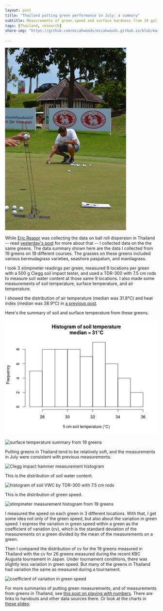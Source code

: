 ```yaml
---
layout: post
title: "Thailand putting green performance in July: a summary"
subtitle: Measurements of green speed and surface hardness from 19 golf courses
tags: [Thailand, research]
share-img: "https://github.com/micahwoods/micahwoods.github.io/blob/master/img/201607_stimp.png"

---
```


![ball roll dispersion by Perfect Putter](https://github.com/micahwoods/micahwoods.github.io/blob/master/img/roll.jpg)

While [Eric Reasor](https://twitter.com/TurfBlade?lang=en) was collecting the data on ball roll dispersion in Thailand -- read [yesterday's post](http://www.blog.asianturfgrass.com/2016/09/bangkok-is-a-long-way-from-knoxville.html) for more about that -- I collected data on the the same greens. The data summary shown here are the data I collected from 19 greens on 19 different courses. The grasses on these greens included various bermudagrass varieties, seashore paspalum, and manilagrass.

I took 3 stimpmeter readings per green, measured 9 locations per green with a 500 g Clegg soil impact tester, and used a TDR-300 with 7.5 cm rods to measure soil water content at those same 9 locations. I also made some measurements of soil temperature, surface temperature, and air temperature.

I showed the distribution of air temperature (median was 31.8°C) and heat index (median was 38.9°C) in [a previous post]((http://www.blog.asianturfgrass.com/2016/09/bangkok-is-a-long-way-from-knoxville.html)).

Here's the summary of soil and surface temperature from these greens.

![soil temperature summary from 19 greens](https://github.com/micahwoods/micahwoods.github.io/blob/master/img/201607_soil_temp.png)

![surface temperature summary from 19 greens]("/img/201607_surface_temp.png")

Putting greens in Thailand tend to be relatively soft, and the measurements in July were consistent with previous measurements.

![Clegg impact hammer measurement histogram]("/img/201607_clegg.png")

This is the distribution of soil water content.

![histogram of soil VWC by TDR-300 with 7.5 cm rods]("/img/201607_vwc.png")

This is the distribution of green speed.

![stimpmeter measurement histogram from 19 greens]("/img/201607_stimp.png")

I measured the speed on each green in 3 different locations. With that, I get some idea not only of the green speed, but also about the variation in green speed. I express the variation in green speed within a green as the coefficient of variation (cv), which is the standard deviation of the measurements on a green divided by the mean of the measurements on a green.

Then I compared the distribution of cv for the 19 greens measured in Thailand with the cv for 26 greens measured during the recent KBC Augusta tournament in Japan. Under tournament conditions, there was slightly less variation in green speed. But many of the greens in Thailand had variation the same as measured during a tournament.

![coefficient of variation in green speed]("/img/201607_stimp_cv.png")

For more summaries of putting green measurements, and of measurements from greens in Thailand, see [this post on playing with numbers](http://www.blog.asianturfgrass.com/2015/03/playing-with-numbers-my-slides-handout-for-a-presentation-at-stmia15.html). There are links to handouts and other data sources there. Or look at the charts in [these slides](https://speakerdeck.com/micahwoods/playing-with-numbers):

<script src="//speakerdeck.com/assets/embed.js" data-id="55fcaa2a139e447baf84f3bb6f91a870" data-ratio="1.33333333333333"></script>
